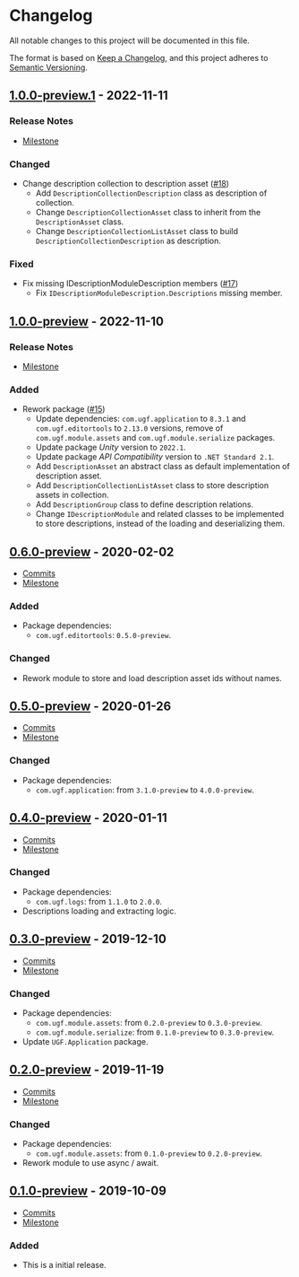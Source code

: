 # Changelog

All notable changes to this project will be documented in this file.

The format is based on [Keep a Changelog](https://keepachangelog.com/en/1.0.0/),
and this project adheres to [Semantic Versioning](https://semver.org/spec/v2.0.0.html).

## [1.0.0-preview.1](https://github.com/unity-game-framework/ugf-module-descriptions/releases/tag/1.0.0-preview.1) - 2022-11-11  

### Release Notes

- [Milestone](https://github.com/unity-game-framework/ugf-module-descriptions/milestone/8?closed=1)  
    

### Changed

- Change description collection to description asset ([#18](https://github.com/unity-game-framework/ugf-module-descriptions/issues/18))  
    - Add `DescriptionCollectionDescription` class as description of collection.
    - Change `DescriptionCollectionAsset` class to inherit from the `DescriptionAsset` class.
    - Change `DescriptionCollectionListAsset` class to build `DescriptionCollectionDescription` as description.

### Fixed

- Fix missing IDescriptionModuleDescription members ([#17](https://github.com/unity-game-framework/ugf-module-descriptions/issues/17))  
    - Fix `IDescriptionModuleDescription.Descriptions` missing member.

## [1.0.0-preview](https://github.com/unity-game-framework/ugf-module-descriptions/releases/tag/1.0.0-preview) - 2022-11-10  

### Release Notes

- [Milestone](https://github.com/unity-game-framework/ugf-module-descriptions/milestone/7?closed=1)  
    

### Added

- Rework package ([#15](https://github.com/unity-game-framework/ugf-module-descriptions/issues/15))  
    - Update dependencies: `com.ugf.application` to `8.3.1` and `com.ugf.editortools` to `2.13.0` versions, remove of `com.ugf.module.assets` and `com.ugf.module.serialize` packages.
    - Update package _Unity_ version to `2022.1`.
    - Update package _API Compatibility_ version to `.NET Standard 2.1`.
    - Add `DescriptionAsset` an abstract class as default implementation of description asset.
    - Add `DescriptionCollectionListAsset` class to store description assets in collection.
    - Add `DescriptionGroup` class to define description relations.
    - Change `IDescriptionModule` and related classes to be implemented to store descriptions, instead of the loading and deserializing them.

## [0.6.0-preview](https://github.com/unity-game-framework/ugf-module-descriptions/releases/tag/0.6.0-preview) - 2020-02-02  

- [Commits](https://github.com/unity-game-framework/ugf-module-descriptions/compare/0.5.0-preview...0.6.0-preview)
- [Milestone](https://github.com/unity-game-framework/ugf-module-descriptions/milestone/6?closed=1)

### Added
- Package dependencies:
    - `com.ugf.editortools`: `0.5.0-preview`.

### Changed
- Rework module to store and load description asset ids without names.

## [0.5.0-preview](https://github.com/unity-game-framework/ugf-module-descriptions/releases/tag/0.5.0-preview) - 2020-01-26  

- [Commits](https://github.com/unity-game-framework/ugf-module-descriptions/compare/0.4.0-preview...0.5.0-preview)
- [Milestone](https://github.com/unity-game-framework/ugf-module-descriptions/milestone/5?closed=1)

### Changed
- Package dependencies:
    - `com.ugf.application`: from `3.1.0-preview` to `4.0.0-preview`.

## [0.4.0-preview](https://github.com/unity-game-framework/ugf-module-descriptions/releases/tag/0.4.0-preview) - 2020-01-11  

- [Commits](https://github.com/unity-game-framework/ugf-module-descriptions/compare/0.3.0-preview...0.4.0-preview)
- [Milestone](https://github.com/unity-game-framework/ugf-module-descriptions/milestone/4?closed=1)

### Changed
- Package dependencies:
    - `com.ugf.logs`: from `1.1.0` to `2.0.0`.
- Descriptions loading and extracting logic.

## [0.3.0-preview](https://github.com/unity-game-framework/ugf-module-descriptions/releases/tag/0.3.0-preview) - 2019-12-10  

- [Commits](https://github.com/unity-game-framework/ugf-module-descriptions/compare/0.2.0-preview...0.3.0-preview)
- [Milestone](https://github.com/unity-game-framework/ugf-module-descriptions/milestone/3?closed=1)

### Changed
- Package dependencies:
    - `com.ugf.module.assets`: from `0.2.0-preview` to `0.3.0-preview`.
    - `com.ugf.module.serialize`: from `0.1.0-preview` to `0.3.0-preview`.
- Update `UGF.Application` package.

## [0.2.0-preview](https://github.com/unity-game-framework/ugf-module-descriptions/releases/tag/0.2.0-preview) - 2019-11-19  

- [Commits](https://github.com/unity-game-framework/ugf-module-descriptions/compare/0.1.0-preview...0.2.0-preview)
- [Milestone](https://github.com/unity-game-framework/ugf-module-descriptions/milestone/2?closed=1)

### Changed
- Package dependencies:
    - `com.ugf.module.assets`: from `0.1.0-preview` to `0.2.0-preview`.
- Rework module to use async / await.

## [0.1.0-preview](https://github.com/unity-game-framework/ugf-module-descriptions/releases/tag/0.1.0-preview) - 2019-10-09  

- [Commits](https://github.com/unity-game-framework/ugf-module-descriptions/compare/7c38a7f...0.1.0-preview)
- [Milestone](https://github.com/unity-game-framework/ugf-module-descriptions/milestone/1?closed=1)

### Added
- This is a initial release.


